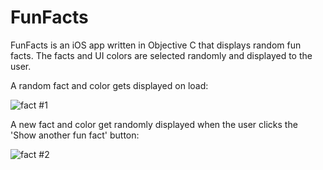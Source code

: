 # FunFacts
FunFacts is an iOS app written in Objective C that displays random fun facts.
The facts and UI colors are selected randomly and displayed to the user.

A random fact and color gets displayed on load:

![fact #1](http://i.imgur.com/wuHOt6d.png)

A new fact and color get randomly displayed when the user clicks the 'Show another fun fact' button:

![fact #2](http://i.imgur.com/CpBE5Wl.png)
